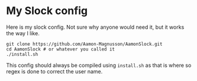 # My Slock config

Here is my slock config. Not sure why anyone would need it, but it works the way I like.

```
git clone https://github.com/Aamon-Magnusson/AamonSlock.git
cd AamonSlock # or whatever you called it
./install.sh
```

This config should always be compiled using  `install.sh` as that is where so regex is done to correct the user name.
